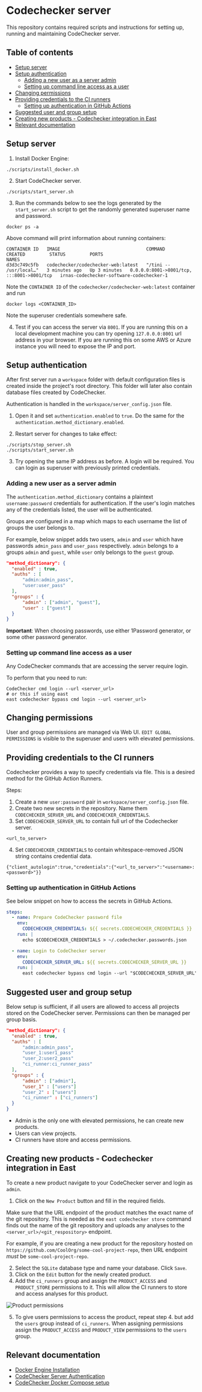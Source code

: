 # Codechecker server

This repository contains required scripts and instructions for setting up,
running and maintaining CodeChecker server.

## Table of contents

<!-- vim-markdown-toc GFM -->

- [Setup server](#setup-server)
- [Setup authentication](#setup-authentication)
  - [Adding a new user as a server admin](#adding-a-new-user-as-a-server-admin)
  - [Setting up command line access as a user](#setting-up-command-line-access-as-a-user)
- [Changing permissions](#changing-permissions)
- [Providing credentials to the CI runners](#providing-credentials-to-the-ci-runners)
  - [Setting up authentication in GitHub Actions](#setting-up-authentication-in-github-actions)
- [Suggested user and group setup](#suggested-user-and-group-setup)
- [Creating new products - Codechecker integration in East](#creating-new-products---codechecker-integration-in-east)
- [Relevant documentation](#relevant-documentation)

<!-- vim-markdown-toc -->

## Setup server

1. Install Docker Engine:

```
./scripts/install_docker.sh
```

2. Start CodeChecker server.

```
./scripts/start_server.sh
```

3. Run the commands below to see the logs generated by the `start_server.sh`
   script to get the randomly generated superuser name and password.

```
docker ps -a
```

Above command will print information about running containers:

```
CONTAINER ID   IMAGE                                COMMAND                  CREATED         STATUS         PORTS                                       NAMES
d3d3c749c5fb   codechecker/codechecker-web:latest   "/tini -- /usr/local…"   3 minutes ago   Up 3 minutes   0.0.0.0:8001->8001/tcp, :::8001->8001/tcp   irnas-codechecker-software-codechecker-1
```

Note the `CONTAINER ID` of the `codechecker/codechecker-web:latest` container
and run

```
docker logs <CONTAINER_ID>
```

Note the superuser credentials somewhere safe.

4. Test if you can access the server via `8001`. If you are running this on a
   local development machine you can try opening `127.0.0.0:8001` url address in
   your browser. If you are running this on some AWS or Azure instance you will
   need to expose the IP and port.

## Setup authentication

After first server run a `workspace` folder with default configuration files is
created inside the project's root directory. This folder will later also contain
database files created by CodeChecker.

Authentication is handled in the `workspace/server_config.json` file.

1. Open it and set `authentication.enabled` to `true`. Do the same for the
   `authentication.method_dictionary.enabled`.

2. Restart server for changes to take effect:

```
./scripts/stop_server.sh
./scripts/start_server.sh
```

3. Try opening the same IP address as before. A login will be required. You can
   login as superuser with previously printed credentials.

### Adding a new user as a server admin

The `authentication.method_dictionary` contains a plaintext `username:password`
credentials for authentication. If the user's login matches any of the
credentials listed, the user will be authenticated.

Groups are configured in a map which maps to each username the list of groups
the user belongs to.

For example, below snippet adds two users, `admin` and `user` which have
passwords `admin_pass` and `user_pass` respectively. `admin` belongs to a groups
`admin` and `guest`, while `user` only belongs to the `guest` group.

```json
"method_dictionary": {
  "enabled" : true,
  "auths" : [
      "admin:admin_pass",
      "user:user_pass"
  ],
  "groups" : {
      "admin" : ["admin", "guest"],
      "user" : ["guest"]
  }
}
```

**Important**: When choosing passwords, use either 1Password generator, or some
other password generator.

### Setting up command line access as a user

Any CodeChecker commands that are accessing the server require login.

To perform that you need to run:

```
CodeChecker cmd login --url <server_url>
# or this if using east
east codechecker bypass cmd login --url <server_url>
```

## Changing permissions

User and group permissions are managed via Web UI. `EDIT GLOBAL PERMISSIONS` is
visible to the superuser and users with elevated permissions.

## Providing credentials to the CI runners

Codechecker provides a way to specify credentials via file. This is a desired
method for the GitHub Action Runners.

Steps:

1. Create a new `user:password` pair in `workspace/server_config.json` file.
2. Create two new secrets in the repository. Name them `CODECHECKER_SERVER_URL`
   and `CODECHECKER_CREDENTIALS`.
3. Set `CODECHECKER_SERVER_URL` to contain full url of the Codechecker server.

```
<url_to_server>
```

4. Set `CODECHECKER_CREDENTIALS` to contain whitespace-removed JSON string
   contains credential data.

```
{"client_autologin":true,"credentials":{"<url_to_server>":"<username>:<password>"}}
```

### Setting up authentication in GitHub Actions

See below snippet on how to access the secrets in GitHub Actions.

```yaml
steps:
  - name: Prepare CodeChecker password file
    env:
      CODECHECKER_CREDENTIALS: ${{ secrets.CODECHECKER_CREDENTIALS }}
    run: |
      echo $CODECHECKER_CREDENTIALS > ~/.codechecker.passwords.json

  - name: Login to CodeChecker server
    env:
      CODECHECKER_SERVER_URL: ${{ secrets.CODECHECKER_SERVER_URL }}
    run: |
      east codechecker bypass cmd login --url "$CODECHECKER_SERVER_URL"
```

## Suggested user and group setup

Below setup is sufficient, if all users are allowed to access all projects
stored on the CodeChecker server. Permissions can then be managed per group
basis.

```json
"method_dictionary": {
  "enabled" : true,
  "auths" : [
      "admin:admin_pass",
      "user_1:user1_pass"
      "user_2:user2_pass"
      "ci_runner:ci_runner_pass"
  ],
  "groups" : {
      "admin" : ["admin"],
      "user_1" : ["users"]
      "user_2" : ["users"]
      "ci_runner" : ["ci_runners"]
  }
}
```

- Admin is the only one with elevated permissions, he can create new products.
- Users can view projects.
- CI runners have store and access permissions.

## Creating new products - Codechecker integration in East

To create a new product navigate to your CodeChecker server and login as
`admin`.

1. Click on the `New Product` button and fill in the required fields.

Make sure that the URL endpoint of the product matches the exact name of the git
repository. This is needed as the `east codechecker store` command finds out the
name of the git repository and uploads any analyses to the
`<server_url>/<git_respository>` endpoint.

For example, if you are creating a new product for the repository hosted on
`https://github.com/CoolOrg/some-cool-project-repo`, then URL endpoint _must_ be
`some-cool-project-repo`.

2. Select the `SQLite` database type and name your database. Click `Save`.
3. Click on the `Edit` button for the newly created product.
4. Add the `ci_runners` group and assign the `PRODUCT_ACCESS` and
   `PRODUCT_STORE` permissions to it. This will allow the CI runners to store
   and access analyses for this product.

![Product permissions](./images/product-group-permissions.png)

5. To give users permissions to access the product, repeat step 4. but add the
   `users` group instead of `ci_runners`. When assigning permissions assign the
   `PRODUCT_ACCESS` and `PRODUCT_VIEW` permissions to the `users` group.

## Relevant documentation

- [Docker Engine Installation](https://docs.docker.com/engine/install/ubuntu/#install-using-the-repository)
- [CodeChecker Server Authentication](https://codechecker.readthedocs.io/en/latest/web/authentication/)
- [CodeChecker Docker Compose setup](https://hub.docker.com/r/codechecker/codechecker-web)
